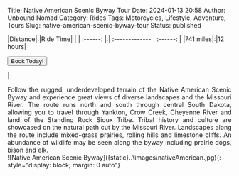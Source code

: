 Title: Native American Scenic Byway Tour
Date: 2024-01-13 20:58
Author: Unbound Nomad
Category: Rides
Tags: Motorcycles, Lifestyle, Adventure, Tours
Slug: native-american-scenic-byway-tour
Status: published

|Distance|:|Ride Time| |
| :------: |:| :------------- | :------: |
|741 miles|:|12 hours|<FORM><INPUT TYPE="button" VALUE="Book Today!" onClick="parent.location='mailto:unboundnomad@unboundnomad.com?subject=Booking Request: Native American Scenic Byway Tour'"></FORM>|
<br>
<div style="text-align: justify">Follow the rugged, underdeveloped terrain of the Native American Scenic Byway and experience great views of diverse landscapes and the Missouri River. The route runs north and south through central South Dakota, allowing you to travel through Yankton, Crow Creek, Cheyenne River and land of the Standing Rock Sioux Tribe. Tribal history and culture are showcased on the natural path cut by the Missouri River. Landscapes along the route include mixed-grass prairies, rolling hills and limestone cliffs. An abundance of wildlife may be seen along the byway including prairie dogs, bison and elk.</div>
![Native American Scenic Byway]({static}..\images\nativeAmerican.jpg){: style="display: block; margin: 0 auto"} 